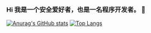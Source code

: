 ### Hi 我是一个安全爱好者，也是一名程序开发者。 👋

[![Anurag's GitHub stats](https://github-readme-stats.vercel.app/api?username=LiDaoZang)](https://github.com/anuraghazra/github-readme-stats)         [![Top Langs](https://github-readme-stats.vercel.app/api/top-langs/?username=LiDaoZang)](https://github.com/anuraghazra/github-readme-stats)
